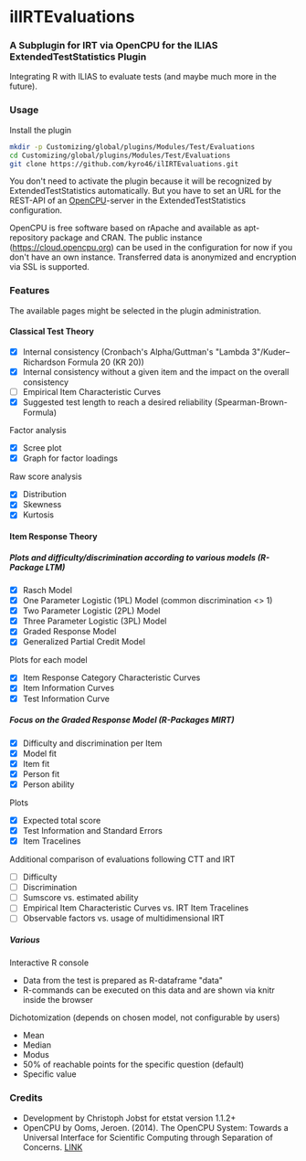 
# ilIRTEvaluations

### A Subplugin for IRT via OpenCPU for the ILIAS ExtendedTestStatistics Plugin

Integrating R with ILIAS to evaluate tests (and maybe much more in the future).

### Usage

Install the plugin

```bash
mkdir -p Customizing/global/plugins/Modules/Test/Evaluations
cd Customizing/global/plugins/Modules/Test/Evaluations
git clone https://github.com/kyro46/ilIRTEvaluations.git
```

You don't need to activate the plugin because it will be recognized by ExtendedTestStatistics automatically. But you have to set an URL for the REST-API of an [OpenCPU](https://www.opencpu.org/)-server in the ExtendedTestStatistics configuration.

OpenCPU is free software based on rApache and available as apt-repository package and CRAN. The public instance (https://cloud.opencpu.org) can be used in the configuration for now if you don't have an own instance. Transferred data is anonymized and encryption via SSL is supported.

### Features

The available pages might be selected in the plugin administration.

#### Classical Test Theory

- [x] Internal consistency (Cronbach's Alpha/Guttman's "Lambda 3"/Kuder–Richardson Formula 20 (KR 20))
- [x] Internal consistency without a given item and the impact on the overall consistency
- [ ] Empirical Item Characteristic Curves
- [x] Suggested test length to reach a desired reliability (Spearman-Brown-Formula)

Factor analysis

- [x] Scree plot
- [x] Graph for factor loadings

Raw score analysis

- [x] Distribution
- [x] Skewness
- [x] Kurtosis

#### Item Response Theory

##### Plots and difficulty/discrimination according to various models (R-Package LTM)

- [x] Rasch Model
- [x] One Parameter Logistic (1PL) Model (common discrimination <> 1)
- [x] Two Parameter Logistic (2PL) Model 
- [x] Three Parameter Logistic (3PL) Model
- [x] Graded Response Model
- [x] Generalized Partial Credit Model

Plots for each model

- [x] Item Response Category Characteristic Curves
- [x] Item Information Curves
- [x] Test Information Curve

##### Focus on the Graded Response Model (R-Packages MIRT)

- [x] Difficulty and discrimination per Item
- [x] Model fit
- [x] Item fit
- [x] Person fit
- [x] Person ability

Plots

- [x] Expected total score
- [x] Test Information and Standard Errors
- [x] Item Tracelines

Additional comparison of evaluations following CTT and IRT

- [ ] Difficulty
- [ ] Discrimination
- [ ] Sumscore vs. estimated ability
- [ ] Empirical Item Characteristic Curves vs. IRT Item Tracelines
- [ ] Observable factors vs. usage of multidimensional IRT

##### Various #####

Interactive R console
* Data from the test is prepared as R-dataframe "data"
* R-commands can be executed on this data and are shown via knitr inside the browser

Dichotomization (depends on chosen model, not configurable by users)
* Mean
* Median
* Modus
* 50% of reachable points for the specific question (default)
* Specific value

### Credits ###
* Development by Christoph Jobst for etstat version 1.1.2+
* OpenCPU by Ooms, Jeroen. (2014). The OpenCPU System: Towards a Universal Interface for Scientific Computing through Separation of Concerns. [LINK](https://arxiv.org/abs/1406.4806)